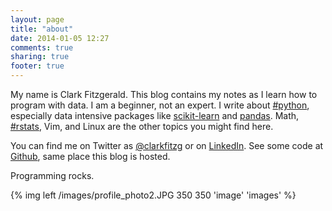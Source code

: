 ```yaml
---
layout: page
title: "about"
date: 2014-01-05 12:27
comments: true
sharing: true
footer: true
---
```


My name is Clark Fitzgerald. This blog contains my notes as I learn how to program with data. I am a beginner, not an expert. I write about [#python](https://twitter.com/search?q=%23python&src=typd), especially data intensive packages like [scikit-learn](http://scikit-learn.org/stable/) and [pandas](http://pandas.pydata.org/). Math, [#rstats](https://twitter.com/search?q=%23rstats&src=typd), Vim, and Linux are the other topics you might find here.

You can find me on Twitter as [@clarkfitzg](https://twitter.com/clarkfitzg) or on [LinkedIn](http://www.linkedin.com/in/clarkf). See some code at [Github](https://github.com/clarkfitzg), same place this blog is hosted.

Programming rocks.

{% img left /images/profile_photo2.JPG 350 350 'image' 'images' %}
